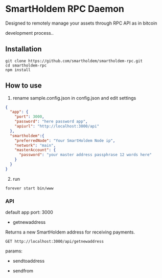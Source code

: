 # SmartHoldem RPC Daemon

Designed to remotely manage your assets through RPC API as in bitcoin

development process..


## Installation
```
git clone https://github.com/smartholdem/smartholdem-rpc.git
cd smartholdem-rpc
npm install
```

## How to use

1. rename sample.config.json in config.json and edit settings
```json
{
  "app": {
    "port": 3000,
    "password": "here password app",
    "apiurl": "http://localhost:3000/api"
  },
  "smartholdem":{
    "preferredNode": "Your SmartHoldem Node ip",
    "network": "main",
    "masterAccount": {
      "password": "your master address passphrase 12 words here"
    }
  }
}
```

2. run
```
forever start bin/www
```

### API

default app port: 3000

- getnewaddress

Returns a new SmartHoldem address for receiving payments.

```
GET http://localhost:3000/api/getnewaddress
```

params:



- sendtoaddress

- sendfrom

